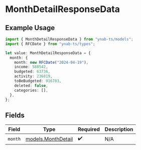 # MonthDetailResponseData

## Example Usage

```typescript
import { MonthDetailResponseData } from "ynab-ts/models";
import { RFCDate } from "ynab-ts/types";

let value: MonthDetailResponseData = {
  month: {
    month: new RFCDate("2024-04-19"),
    income: 588542,
    budgeted: 63736,
    activity: 236819,
    toBeBudgeted: 916783,
    deleted: false,
    categories: [],
  },
};
```

## Fields

| Field                                          | Type                                           | Required                                       | Description                                    |
| ---------------------------------------------- | ---------------------------------------------- | ---------------------------------------------- | ---------------------------------------------- |
| `month`                                        | [models.MonthDetail](../models/monthdetail.md) | :heavy_check_mark:                             | N/A                                            |